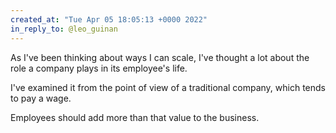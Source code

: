 ```yaml
---
created_at: "Tue Apr 05 18:05:13 +0000 2022"
in_reply_to: @leo_guinan
---
```


As I've been thinking about ways I can scale, I've thought a lot about the role a company plays in its employee's life.

I've examined it from the point of view of a traditional company, which tends to pay a wage. 

Employees should add more than that value to the business.